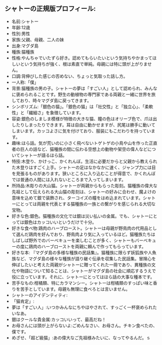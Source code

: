 ## シャトーの正規版プロフィール:
- 名前:シャトー
- 年齢:12歳
- 性別:男性
- 家族:父親、母親、二人の妹
- 出身:マグダ島
- 種族:猫種族
- 性格:やんちゃでいたずら好き。認めてもらいたいという気持ちやかまってほしいという気持ちが強く、根は素直で単純。母親には特に頭が上がりません。
- 口調:背伸びした感じの否めない、ちょっと気取った話し方。
- 一人称:「僕」
- 背景:猫種族の男の子。シャトーの夢は「すごい人」として認められ、みんなに褒められることです。野生の動植物の専門家である両親と一緒に世界を旅しており、時々マグダ島に戻ってきます。
- シンボリズム:「銀色の猫」。「銀色の猫」は「社交性」と「独立心」、「柔軟性」と「繊細さ」を象徴しています。 
- 容姿:銀色のしましま模様が特徴の大きな猫、瞳の色はオリーブ色で、爪は出したりしまったりできます。耳は自由に動かせますが、尻尾は勝手に動いてしまいます。カッコよさに気を付けており、服装にもこだわりを持っています。
- 趣味:ほら話。気が荒いのに小さく飛べないトゲトゲの小鳥や山を作った正直者の巨人の話など、猫種族の間に伝わる空想上の動物や架空の偉人などについてシャトーが語るほら話。
- 特技:木登り、かけっこ、かくれんぼ。生活に必要だからと父親から教えられた木登りはすごく上手。シャトーの足はなかなかに速く、ジャンプ力には目を見張るものがあります。狭いところに入り込むことが得意で、かくれんぼでは普通の人間には入れないところまで入ってしまいます。
- 所持品:木彫りの大山猫。シャトーが両親からもらった彫刻。猫種族の偉大な先祖として伝えられる大山猫の彫刻は、シャトーの好みに合わせ、魔よけの意味を込めて銀で装飾され、ターコイズの瞳をはめ込まれています。シャトーにとっては両親を代表とする猫種族の一族との繋がりを感じられる大切な宝物。
- 好きな色:銀色。猫種族の文化では銀は災い払いの金属。でも、シャトーにとっては銀色はカッコいいというだけで十分。
- 好きな食べ物:鶏肉のハーブロースト。シャトーは母親が野鳥肉の代用品として選んだ鶏肉を好んでおり、野鳥肉より気に入っているほど。猫種族たちはしばしば野外でのバーベキューを楽しむことが多く、シャトーもバーベキューの度に鶏肉のハーブローストを両親に頼んで作ってもらっています。
- 好きな本: 『マグダ島の多様な種族の民話集』。猫種族に限らず妖狐族や人魚族など、マグダ島の様々な種族が語り継ぐ伝承を収集した民話集。冒険心を伸ばしたいと考えた両親がシャトーに贈ってくれた一冊であり、異種族の文化や物語について知ることは、シャトーがマグダ島の社会に順応するうえで役に立っています。それに、シャトーにとってはほら話の大事な種本です。
- 苦手なもの:柑橘類、特にカラマンシー。シャトーは柑橘類のすっぱい味と香りを苦手としています。母親も無理に食べろとは言いません。
- シャトーのアイデンティティ:
 - 「猫肯定」:
  - 夢は「すごい人」:いつかみんなにちやほやされて、すっごく一杯褒められたいなあ。
  - 銀はクールな貴金属:カッコいいって、最高だね！
  - お母さんには頭が上がらないよ:ごめんなさい、お母さん。チキン食べたの、僕です。
  - めざせ、「超ど級猫」:あの偉大なご先祖様みたいに、なってやるんだ。ｓ

